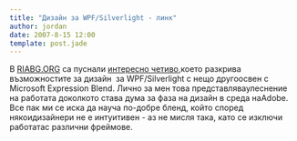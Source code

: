 ```yaml
---
title: "Дизайн за WPF/Silverlight - линк"
author: jordan
date: 2007-8-15 12:00
template: post.jade
---
```


В [RIABG.ORG](http://riabg.org/ "RIABG.ORG") са пуснали [интересно
четиво](http://riabg.org/?p=105 "Да правим дизайн за WPF с Fireworks"),което
разкрива възможностите за дизайн  за WPF/Silverlight с нещо другоосвен с
Microsoft Expression Blend. Лично за мен това представляваулеснение на
работата доколкото става дума за фаза на дизайн в среда наAdobe. Все пак
ми се иска да науча по-добре бленд, който според някоидизайнери не е
интуитивен - аз не мисля така, като се изключи работатас различни
фреймове.
